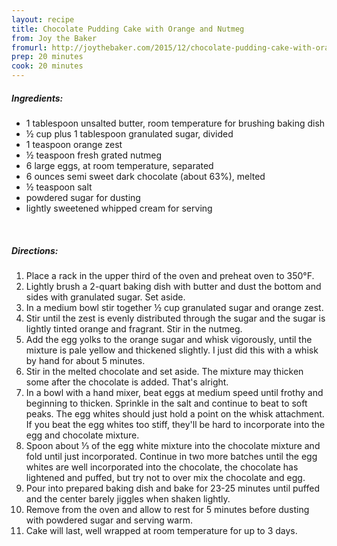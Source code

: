 ```yaml
---
layout: recipe
title: Chocolate Pudding Cake with Orange and Nutmeg
from: Joy the Baker
fromurl: http://joythebaker.com/2015/12/chocolate-pudding-cake-with-orange-and-nutmeg/
prep: 20 minutes
cook: 20 minutes
---
```


##### Ingredients:

* 1 tablespoon unsalted butter, room temperature for brushing baking dish
* ½ cup plus 1 tablespoon granulated sugar, divided
* 1 teaspoon orange zest
* ½ teaspoon fresh grated nutmeg
* 6 large eggs, at room temperature, separated
* 6 ounces semi sweet dark chocolate (about 63%), melted
* ½ teaspoon salt
* powdered sugar for dusting
* lightly sweetened whipped cream for serving

<br>

##### Directions:

1. Place a rack in the upper third of the oven and preheat oven to 350°F.
2. Lightly brush a 2-quart baking dish with butter and dust the bottom and sides with granulated sugar. Set aside.
3. In a medium bowl stir together ½ cup granulated sugar and orange zest. 
4. Stir until the zest is evenly distributed through the sugar and the sugar is lightly tinted orange and fragrant. Stir in the nutmeg. 
5. Add the egg yolks to the orange sugar and whisk vigorously, until the mixture is pale yellow and thickened slightly. I just did this with a whisk by hand for about 5 minutes.
6. Stir in the melted chocolate and set aside. The mixture may thicken some after the chocolate is added. That's alright.
7. In a bowl with a hand mixer, beat eggs at medium speed until frothy and beginning to thicken. Sprinkle in the salt and continue to beat to soft peaks. The egg whites should just hold a point on the whisk attachment. If you beat the egg whites too stiff, they'll be hard to incorporate into the egg and chocolate mixture.
8. Spoon about ⅓ of the egg white mixture into the chocolate mixture and fold until just incorporated. Continue in two more batches until the egg whites are well incorporated into the chocolate, the chocolate has lightened and puffed, but try not to over mix the chocolate and egg.
9. Pour into prepared baking dish and bake for 23-25 minutes until puffed and the center barely jiggles when shaken lightly.
10. Remove from the oven and allow to rest for 5 minutes before dusting with powdered sugar and serving warm.
11. Cake will last, well wrapped at room temperature for up to 3 days.
